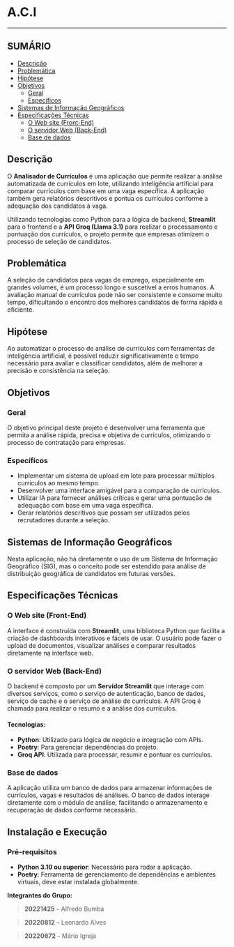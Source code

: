 # A.C.I



---

## SUMÁRIO

- [Descrição](#descrição)
- [Problemática](#problemática)
- [Hipótese](#hipótese)
- [Objetivos](#objetivos)
  - [Geral](#geral)
  - [Específicos](#específicos)
- [Sistemas de Informação Geográficos](#sistemas-de-informação-geográficos)
- [Especificações Técnicas](#especificações-técnicas)
  - [O Web site (Front-End)](#o-web-site-front-end)
  - [O servidor Web (Back-End)](#o-servidor-web-back-end)
  - [Base de dados](#base-de-dados)

## Descrição

O **Analisador de Currículos** é uma aplicação que permite realizar a análise automatizada de currículos em lote, utilizando inteligência artificial para comparar currículos com base em uma vaga específica. A aplicação também gera relatórios descritivos e pontua os currículos conforme a adequação dos candidatos à vaga.

Utilizando tecnologias como Python para a lógica de backend, **Streamlit** para o frontend e a **API Groq (Llama 3.1)** para realizar o processamento e pontuação dos currículos, o projeto permite que empresas otimizem o processo de seleção de candidatos.

## Problemática

A seleção de candidatos para vagas de emprego, especialmente em grandes volumes, é um processo longo e suscetível a erros humanos. A avaliação manual de currículos pode não ser consistente e consome muito tempo, dificultando o encontro dos melhores candidatos de forma rápida e eficiente.

## Hipótese

Ao automatizar o processo de análise de currículos com ferramentas de inteligência artificial, é possível reduzir significativamente o tempo necessário para avaliar e classificar candidatos, além de melhorar a precisão e consistência na seleção.

## Objetivos

### Geral
O objetivo principal deste projeto é desenvolver uma ferramenta que permita a análise rápida, precisa e objetiva de currículos, otimizando o processo de contratação para empresas.

### Específicos
- Implementar um sistema de upload em lote para processar múltiplos currículos ao mesmo tempo.
- Desenvolver uma interface amigável para a comparação de currículos.
- Utilizar IA para fornecer análises críticas e gerar uma pontuação de adequação com base em uma vaga específica.
- Gerar relatórios descritivos que possam ser utilizados pelos recrutadores durante a seleção.

## Sistemas de Informação Geográficos

Nesta aplicação, não há diretamente o uso de um Sistema de Informação Geográfico (SIG), mas o conceito pode ser estendido para análise de distribuição geográfica de candidatos em futuras versões.

## Especificações Técnicas

### O Web site (Front-End)
A interface é construída com **Streamlit**, uma biblioteca Python que facilita a criação de dashboards interativos e fáceis de usar. O usuário pode fazer o upload de documentos, visualizar análises e comparar resultados diretamente na interface web.

### O servidor Web (Back-End)
O backend é composto por um **Servidor Streamlit** que interage com diversos serviços, como o serviço de autenticação, banco de dados, serviço de cache e o serviço de análise de currículos. A API Groq é chamada para realizar o resumo e a análise dos currículos.

#### Tecnologias:
- **Python**: Utilizado para lógica de negócio e integração com APIs.
- **Poetry**: Para gerenciar dependências do projeto.
- **Groq API**: Utilizada para processar, resumir e pontuar os currículos.

### Base de dados
A aplicação utiliza um banco de dados para armazenar informações de currículos, vagas e resultados de análises. O banco de dados interage diretamente com o módulo de análise, facilitando o armazenamento e recuperação de dados conforme necessário.

## Instalação e Execução

### Pré-requisitos
- **Python 3.10 ou superior**: Necessário para rodar a aplicação.
- **Poetry**: Ferramenta de gerenciamento de dependências e ambientes virtuais, deve estar instalada globalmente.



 **Integrantes do Grupo:**

> **20221425** – Alfredo Bumba

> **20220812** – Leonardo Alves

> **20220672** - Mário Igreja

